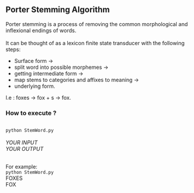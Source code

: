 
<h2>Porter Stemming Algorithm</h2>
Porter stemming is a process of removing the common morphological and inflexional endings of words. <br><br>
It can be thought of as a lexicon finite state transducer with the following steps: <br>
<ul>
  <li>Surface form -> </li> 
  <li>split word into possible morphemes -> </li>
  <li>getting intermediate form -> </li>
  <li>map stems to categories and affixes to meaning -> </li>
  <li>underlying form. </li>
</ul>
I.e : foxes -> fox + s -> fox.

<h3> How to execute ? </h3>

<code> 
python StemWord.py
</code>
<br>
<i> YOUR INPUT</i><br>
<i> YOUR OUTPUT</i><br>
<br>

For example:<br>
<code>python StemWord.py</code><br>
FOXES<br>
FOX<br>
</p>
